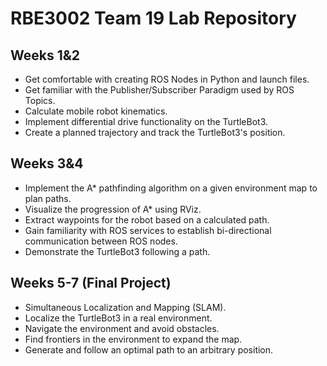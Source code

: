 # RBE3002 Team 19 Lab Repository


## Weeks 1&2

- Get comfortable with creating ROS Nodes in Python and launch files.
- Get familiar with the Publisher/Subscriber Paradigm used by ROS Topics.
- Calculate mobile robot kinematics.
- Implement differential drive functionality on the TurtleBot3.
- Create a planned trajectory and track the TurtleBot3's position.


## Weeks 3&4

- Implement the A* pathfinding algorithm on a given environment map to plan paths.
- Visualize the progression of A* using RViz.
- Extract waypoints for the robot based on a calculated path.
- Gain familiarity with ROS services to establish bi-directional communication between ROS nodes.
- Demonstrate the TurtleBot3 following a path.


## Weeks 5-7 (Final Project)

- Simultaneous Localization and Mapping (SLAM).
- Localize the TurtleBot3 in a real environment.
- Navigate the environment and avoid obstacles.
- Find frontiers in the environment to expand the map.
- Generate and follow an optimal path to an arbitrary position.
